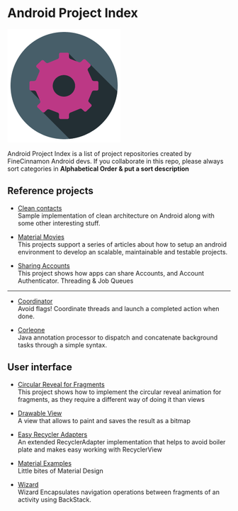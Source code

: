 Android Project Index
=====================
![Project index image](/art/settings.png)

Android Project Index is a list of project repositories created by FineCinnamon Android devs.
If you collaborate in this repo, please always sort categories in **Alphabetical Order & put a sort description**

Reference projects
------------------
* [Clean contacts](https://github.com/PaNaVTEC/Clean-Contacts)  
  Sample implementation of clean architecture on Android along with some other interesting stuff.

* [Material Movies](https://github.com/saulmm/Material-Movies)  
  This projects support a series of articles about how to setup an android environment to develop an scalable, maintainable and testable projects.

* [Sharing Accounts](https://github.com/alorma/SharingAccounts)  
  This project shows how apps can share Accounts, and Account Authenticator.
Threading & Job Queues
----------------------
* [Coordinator](https://github.com/PaNaVTEC/Coordinator-java)  
  Avoid flags! Coordinate threads and launch a completed action when done.

* [Corleone](https://github.com/JorgeCastilloPrz/Corleone)  
  Java annotation processor to dispatch and concatenate background tasks through a simple syntax.

User interface
-------------- 
* [Circular Reveal for Fragments](https://github.com/ferdy182/Android-CircularRevealFragment)  
  This project shows how to implement the circular reveal animation for fragments, as they require a different way of doing it than views

* [Drawable View](https://github.com/PaNaVTEC/DrawableView)  
  A view that allows to paint and saves the result as a bitmap

* [Easy Recycler Adapters](https://github.com/cmc00022/easyrecycleradapters)  
  An extended RecyclerAdapter implementation that helps to avoid boiler plate and makes easy working with RecyclerView

* [Material Examples](https://github.com/saulmm/Android-Material-Examples)  
  Little bites of Material Design

* [Wizard](https://github.com/PaNaVTEC/Wizard)  
  Wizard Encapsulates navigation operations between fragments of an activity using BackStack.


